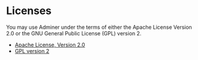 Licenses
========

You may use Adminer under the terms of either the Apache License Version 2.0 
or the GNU General Public License (GPL) version 2.

- [Apache License, Version 2.0](https://www.apache.org/licenses/LICENSE-2.0)
- [GPL version 2](http://www.gnu.org/licenses/gpl-2.0.html)
